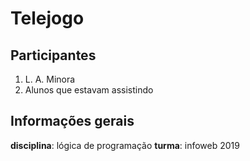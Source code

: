 # Telejogo

## Participantes

1. L. A. Minora
2. Alunos que estavam assistindo

## Informações gerais

**disciplina**: lógica de programação
**turma**: infoweb 2019
